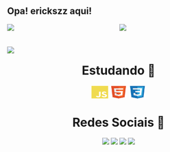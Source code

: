 ## Opa! erickszz aqui!


<div>
  <img  width="48%" src="https://github-readme-stats.vercel.app/api?username=erickszz&show_icons=true&theme=radical&include_all_commits=true&count_private=true"/>
  <img align="right" width="48%" src="https://github-readme-stats.vercel.app/api/top-langs/?username=erickszz&layout=compact&langs_count=16&theme=radical"/>
</div>
<br>

<div  align="center"> 
  <div style="display: inline_block"><br>
    <img align="left" height="250" src="https://github.com/erickszz/erickszz/blob/main/coding-typing.gif">
    <h1 align="center">Estudando 📖</h1>
    <img align="center" height="30" width="40" alt="js-icon"  src="https://raw.githubusercontent.com/devicons/devicon/master/icons/javascript/javascript-plain.svg">
    <img align="center" height="30" width="40" alt="html-icon" src="https://raw.githubusercontent.com/devicons/devicon/master/icons/html5/html5-original.svg">
    <img align="center" height="30" width="40" alt="css-icon" src="https://raw.githubusercontent.com/devicons/devicon/master/icons/css3/css3-original.svg">
    <h1>Redes Sociais 📱</h1>
    <a href="https://wa.me/5592984579441/"><img src="https://img.shields.io/badge/WhatsApp-25D366?style=for-the-badge&logo=whatsapp&logoColor=white"></a>
    <a href="mailto:erickfigueiredo48@gmail.com"><img src="https://img.shields.io/badge/Gmail-D14836?style=for-the-badge&logo=gmail&logoColor=white"></a>
    <a href="https://www.instagram.com/ericksz.__/"><img src="https://img.shields.io/badge/Instagram-E4405F?style=for-the-badge&logo=instagram&logoColor=white"></a>
    <a href="https://www.linkedin.com/in/erick-figueiredo-400334268/"><img src="https://img.shields.io/badge/LinkedIn-0077B5?style=for-the-badge&logo=linkedin&logoColor=white"></a>
  </div>
</div>
